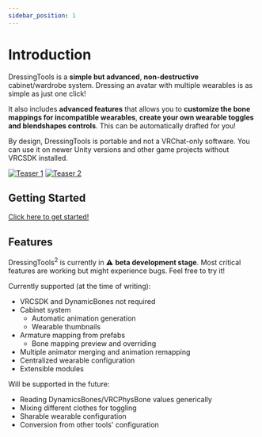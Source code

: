 ```yaml
---
sidebar_position: 1
---
```


# Introduction

DressingTools is a **simple but advanced**, **non-destructive** cabinet/wardrobe system. Dressing an avatar with multiple wearables is as simple as just one click!

It also includes **advanced features** that allows you to **customize the bone mappings for incompatible wearables**, **create your own wearable toggles and blendshapes controls**. This can be automatically drafted for you!

By design, DressingTools is portable and not a VRChat-only software. You can use it on newer Unity versions and other game projects without VRCSDK installed.

[![Teaser 1](/img/teaser-1.PNG)](/img/teaser-1.PNG)
[![Teaser 2](/img/teaser-2.PNG)](/img/teaser-2.PNG)

## Getting Started

[Click here to get started!](/docs/getting-started/installation)

## Features

DressingTools<sup>2</sup> is currently in :warning: **beta development stage**. Most critical features are working but might experience bugs. Feel free to try it!

Currently supported (at the time of writing):
- VRCSDK and DynamicBones not required
- Cabinet system
    - Automatic animation generation
    - Wearable thumbnails
- Armature mapping from prefabs
    - Bone mapping preview and overriding
- Multiple animator merging and animation remapping
- Centralized wearable configuration
- Extensible modules

Will be supported in the future:
- Reading DynamicsBones/VRCPhysBone values generically
- Mixing different clothes for toggling
- Sharable wearable configuration
- Conversion from other tools' configuration

